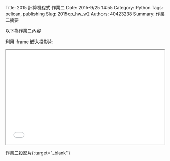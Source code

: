 Title: 2015 計算機程式 作業二
Date: 2015-9/25 14:55
Category: Python
Tags: pelican, publishing
Slug: 2015cp_hw_w2
Authors: 40423238
Summary: 作業二摘要

以下為作業二內容

利用 iframe 嵌入投影片:

<iframe src="40423238_cp_w2_p.html" width="500" height="300"></iframe>

[作業二投影片](40423238_cp_w2_p.html){:target="_blank"}